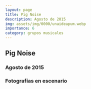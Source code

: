 ```yaml
---
layout: page
title: Pig Noise
description: Agosto de 2015
img: assets/img/0000/unaideapum.webp
importance: 6
category: grupos musicales
---
```


## Pig Noise
### Agosto de 2015
### Fotografías en escenario